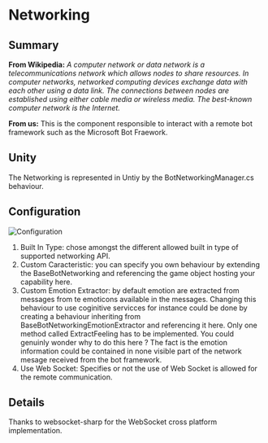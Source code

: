 Networking
========

## Summary
**From Wikipedia:** *A computer network or data network is a telecommunications network which allows nodes to share resources. In computer networks, networked computing devices exchange data with each other using a data link. The connections between nodes are established using either cable media or wireless media. The best-known computer network is the Internet.*

**From us:** This is the component responsible to interact with a remote bot framework such as the Microsoft Bot Fraework.

## Unity
The Networking is represented in Untiy by the BotNetworkingManager.cs behaviour.

## Configuration
![Configuration](blob/master/Documentation/Pictures/Networking.png)

1. Built In Type: chose amongst the different allowed built in type of supported networking API.
2. Custom Caracteristic: you can specify you own behaviour by extending the BaseBotNetworking and referencing the game object hosting your capability here.
3. Custom Emotion Extractor: by default emotion are extracted from messages from te emoticons available in the messages. Changing this behaviour to use coginitive servicces for instance could be done by creating a behaviour inheriting from BaseBotNetworkingEmotionExtractor and referencing it here. Only one method called ExtractFeeling has to be implemented. You could genuinly wonder why to do this here ? The fact is the emotion information could be contained in none visible part of the network mesage received from the bot framework.
4. Use Web Socket: Specifies or not the use of Web Socket is allowed for the remote communication.

## Details
Thanks to websocket-sharp for the WebSocket cross platform implementation.   